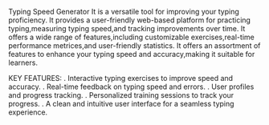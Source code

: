 Typing Speed Generator
It is a versatile tool for improving your typing proficiency.
It provides a user-friendly web-based platform for practicing typing,measuring typing speed,and tracking improvements over time.
It offers a wide range of features,including customizable exercises,real-time performance metrices,and user-friendly statistics.
It offers an assortment of features to enhance your typing speed and accuracy,making it suitable for learners.

KEY FEATURES:
. Interactive typing exercises to improve speed and accuracy.
. Real-time feedback on typing speed and errors.
. User profiles and progress tracking.
. Personalized training sessions to track your progress.
. A clean and intuitive user interface for a seamless typing experience.
